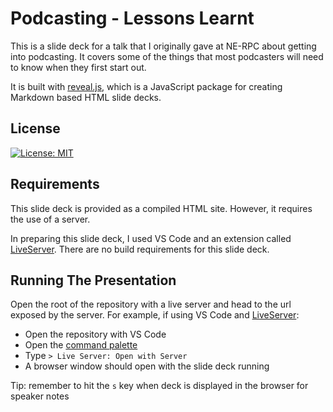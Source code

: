 # Podcasting - Lessons Learnt

This is a slide deck for a talk that I originally gave at NE-RPC about getting into podcasting. It covers some of the things that most podcasters will need to know when they first start out.

It is built with [reveal.js](https://revealjs.com/), which is a JavaScript package for creating Markdown based HTML slide decks.

## License

[![License: MIT](https://img.shields.io/badge/License-MIT-yellow.svg)](https://opensource.org/licenses/MIT)

## Requirements

This slide deck is provided as a compiled HTML site. However, it requires the use of a server.

In preparing this slide deck, I used VS Code and an extension called [LiveServer](https://marketplace.visualstudio.com/items?itemName=ritwickdey.LiveServer). There are no build requirements for this slide deck.

## Running The Presentation

Open the root of the repository with a live server and head to the url exposed by the server. For example, if using VS Code and [LiveServer](https://marketplace.visualstudio.com/items?itemName=ritwickdey.LiveServer):

- Open the repository with VS Code
- Open the [command palette](https://code.visualstudio.com/docs/getstarted/userinterface#_command-palette)
- Type `> Live Server: Open with Server`
- A browser window should open with the slide deck running

Tip: remember to hit the `s` key when deck is displayed in the browser for speaker notes
